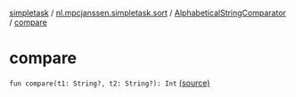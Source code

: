 [simpletask](../../index.md) / [nl.mpcjanssen.simpletask.sort](../index.md) / [AlphabeticalStringComparator](index.md) / [compare](.)

# compare

`fun compare(t1: String?, t2: String?): Int` [(source)](https://github.com/mpcjanssen/simpletask-android/blob/master/src/main/java/nl/mpcjanssen/simpletask/sort/AlphabeticalStringComparator.kt#L14)